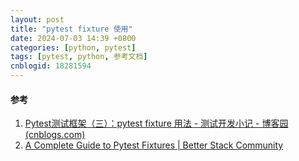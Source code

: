```yaml
---
layout: post
title: "pytest fixture 使用"
date: 2024-07-03 14:39 +0800
categories: [python, pytest]
tags: [pytest, python, 参考文档]
cnblogid: 18281594
---
```


#### 参考

1. [Pytest测试框架（三）：pytest fixture 用法 - 测试开发小记 - 博客园 (cnblogs.com)](https://www.cnblogs.com/hiyong/p/14163280.html)
2. [A Complete Guide to Pytest Fixtures | Better Stack Community](https://betterstack.com/community/guides/testing/pytest-fixtures-guide/#step-7-using-built-in-fixtures)
